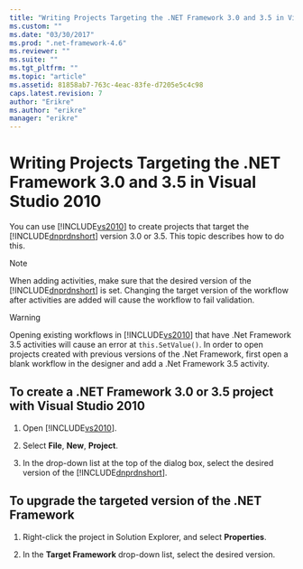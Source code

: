 ```yaml
---
title: "Writing Projects Targeting the .NET Framework 3.0 and 3.5 in Visual Studio 2010 | Microsoft Docs"
ms.custom: ""
ms.date: "03/30/2017"
ms.prod: ".net-framework-4.6"
ms.reviewer: ""
ms.suite: ""
ms.tgt_pltfrm: ""
ms.topic: "article"
ms.assetid: 81858ab7-763c-4eac-83fe-d7205e5c4c98
caps.latest.revision: 7
author: "Erikre"
ms.author: "erikre"
manager: "erikre"
---
```

# Writing Projects Targeting the .NET Framework 3.0 and 3.5 in Visual Studio 2010
You can use [!INCLUDE[vs2010](../../../includes/vs2010-md.md)] to create projects that target the [!INCLUDE[dnprdnshort](../../../includes/dnprdnshort-md.md)] version 3.0 or 3.5. This topic describes how to do this.  
  
> [!NOTE]
>  When adding activities, make sure that the desired version of the [!INCLUDE[dnprdnshort](../../../includes/dnprdnshort-md.md)] is set. Changing the target version of the workflow after activities are added will cause the workflow to fail validation.  
  
> [!WARNING]
>  Opening existing workflows in [!INCLUDE[vs2010](../../../includes/vs2010-md.md)] that have .Net Framework 3.5 activities will cause an error at `this.SetValue()`. In order to open projects created with previous versions of the .Net Framework, first open a blank workflow in the designer and add a .Net Framework 3.5 activity.  
  
## To create a .NET Framework  3.0 or 3.5 project with Visual Studio 2010  
  
1.  Open [!INCLUDE[vs2010](../../../includes/vs2010-md.md)].  
  
2.  Select **File**, **New**, **Project**.  
  
3.  In the drop-down list at the top of the dialog box, select the desired version of the [!INCLUDE[dnprdnshort](../../../includes/dnprdnshort-md.md)].  
  
## To upgrade the targeted version of the .NET Framework  
  
1.  Right-click the project in Solution Explorer, and select **Properties**.  
  
2.  In the **Target Framework** drop-down list, select the desired version.